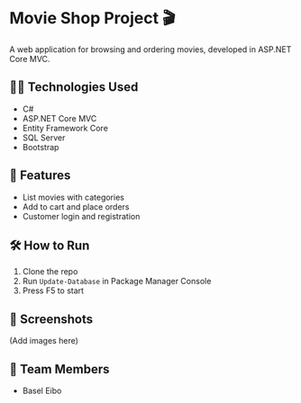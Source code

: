 # Movie Shop Project 🎬

A web application for browsing and ordering movies, developed in ASP.NET Core MVC.

## 👨‍💻 Technologies Used
- C#
- ASP.NET Core MVC
- Entity Framework Core
- SQL Server
- Bootstrap

## 🚀 Features
- List movies with categories
- Add to cart and place orders
- Customer login and registration

## 🛠️ How to Run
1. Clone the repo
2. Run `Update-Database` in Package Manager Console
3. Press F5 to start

## 📸 Screenshots
(Add images here)

## 👥 Team Members
- Basel Eibo
